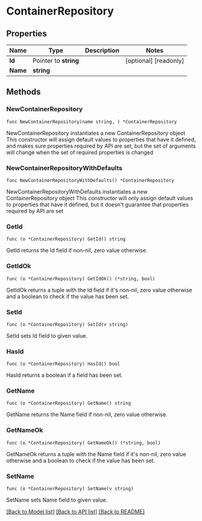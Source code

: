 # ContainerRepository

## Properties

Name | Type | Description | Notes
------------ | ------------- | ------------- | -------------
**Id** | Pointer to **string** |  | [optional] [readonly] 
**Name** | **string** |  | 

## Methods

### NewContainerRepository

`func NewContainerRepository(name string, ) *ContainerRepository`

NewContainerRepository instantiates a new ContainerRepository object
This constructor will assign default values to properties that have it defined,
and makes sure properties required by API are set, but the set of arguments
will change when the set of required properties is changed

### NewContainerRepositoryWithDefaults

`func NewContainerRepositoryWithDefaults() *ContainerRepository`

NewContainerRepositoryWithDefaults instantiates a new ContainerRepository object
This constructor will only assign default values to properties that have it defined,
but it doesn't guarantee that properties required by API are set

### GetId

`func (o *ContainerRepository) GetId() string`

GetId returns the Id field if non-nil, zero value otherwise.

### GetIdOk

`func (o *ContainerRepository) GetIdOk() (*string, bool)`

GetIdOk returns a tuple with the Id field if it's non-nil, zero value otherwise
and a boolean to check if the value has been set.

### SetId

`func (o *ContainerRepository) SetId(v string)`

SetId sets Id field to given value.

### HasId

`func (o *ContainerRepository) HasId() bool`

HasId returns a boolean if a field has been set.

### GetName

`func (o *ContainerRepository) GetName() string`

GetName returns the Name field if non-nil, zero value otherwise.

### GetNameOk

`func (o *ContainerRepository) GetNameOk() (*string, bool)`

GetNameOk returns a tuple with the Name field if it's non-nil, zero value otherwise
and a boolean to check if the value has been set.

### SetName

`func (o *ContainerRepository) SetName(v string)`

SetName sets Name field to given value.



[[Back to Model list]](../README.md#documentation-for-models) [[Back to API list]](../README.md#documentation-for-api-endpoints) [[Back to README]](../README.md)


